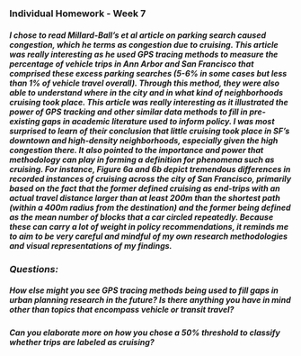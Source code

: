 ### **Individual Homework - Week 7**

##### I chose to read Millard-Ball’s et al article on parking search caused congestion, which he terms as congestion due to cruising. This article was really interesting as he used GPS tracing methods to measure the percentage of vehicle trips in Ann Arbor and San Francisco that comprised these excess parking searches (5-6% in some cases but less than 1% of vehicle travel overall). Through this method, they were also able to understand where in the city and in what kind of neighborhoods cruising took place. This article was really interesting as it illustrated the power of GPS tracking and other similar data methods to fill in pre-existing gaps in academic literature used to inform policy. I was most surprised to learn of their conclusion that little cruising took place in SF’s downtown and high-density neighborhoods, especially given the high congestion there. It also pointed to the importance and power that methodology can play in forming a definition for phenomena such as cruising. For instance, Figure 6a and 6b depict tremendous differences in recorded instances of cruising across the city of San Francisco, primarily based on the fact that the former defined cruising as end-trips with an actual travel distance larger than at least 200m than the shortest path (within a 400m radius from the destination) and the former being defined as the mean number of blocks that a car circled repeatedly. Because these can carry a lot of weight in policy recommendations, it reminds me to aim to be very careful and mindful of my own research methodologies and visual representations of my findings.

### *Questions:*
##### How else might you see GPS tracing methods being used to fill gaps in urban planning research in the future? Is there anything you have in mind other than topics that encompass vehicle or transit travel?
##### Can you elaborate more on how you chose a 50% threshold to classify whether trips are labeled as cruising?
